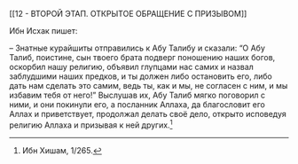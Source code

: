 [[12 - ВТОРОЙ ЭТАП. ОТКРЫТОЕ ОБРАЩЕНИЕ С ПРИЗЫВОМ]]

Ибн Исхак пишет:

– Знатные курайшиты отправились к Абу Талибу и сказали: “О Абу Талиб, поистине, сын твоего брата подверг поношению наших богов, оскорбил нашу религию, объявил глупцами нас самих и назвал заблудшими наших предков, и ты должен либо остановить его, либо дать нам сделать это самим, ведь ты, как и мы, не согласен с ним, и мы избавим тебя от него!” Выслушав их, Абу Талиб мягко поговорил с ними, и они покинули его, а посланник Аллаха, да благословит его Аллах и приветствует, продолжал делать своё дело, открыто исповедуя религию Аллаха и призывая к ней других.[^1]

[^1]: Ибн Хишам, 1/265.

